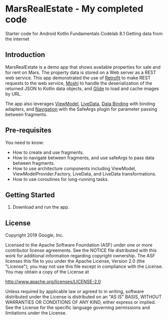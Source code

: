 MarsRealEstate - My completed code
==============================

Starter code for Android Kotlin Fundamentals Codelab 8.1 Getting data from the internet

Introduction
------------

MarsRealEstate is a demo app that shows available properties for sale and for rent on Mars.
The property data is stored on a Web server as a REST web service.  This app demonstrated
the use of [Retrofit](https://square.github.io/retrofit/) to make REST requests to the 
web service, [Moshi](https://github.com/square/moshi) to handle the deserialization of the 
returned JSON to Kotlin data objects, and [Glide](https://bumptech.github.io/glide/) to load and 
cache images by URL.  

The app also leverages [ViewModel](https://developer.android.com/topic/libraries/architecture/viewmodel),
[LiveData](https://developer.android.com/topic/libraries/architecture/livedata), 
[Data Binding](https://developer.android.com/topic/libraries/data-binding/) with binding 
adapters, and [Navigation](https://developer.android.com/topic/libraries/architecture/navigation/) 
with the SafeArgs plugin for parameter passing between fragments.

Pre-requisites
--------------

You need to know:
- How to create and use fragments.
- How to navigate between fragments, and use safeArgs to pass data between fragments.
- How to use architecture components including ViewModel, ViewModelProvider.Factory, LiveData, and LiveData transformations.
- How to use coroutines for long-running tasks.


Getting Started
---------------

1. Download and run the app.

License
-------

Copyright 2019 Google, Inc.

Licensed to the Apache Software Foundation (ASF) under one or more contributor
license agreements.  See the NOTICE file distributed with this work for
additional information regarding copyright ownership.  The ASF licenses this
file to you under the Apache License, Version 2.0 (the "License"); you may not
use this file except in compliance with the License.  You may obtain a copy of
the License at

  http://www.apache.org/licenses/LICENSE-2.0

Unless required by applicable law or agreed to in writing, software
distributed under the License is distributed on an "AS IS" BASIS, WITHOUT
WARRANTIES OR CONDITIONS OF ANY KIND, either express or implied.  See the
License for the specific language governing permissions and limitations under
the License.
